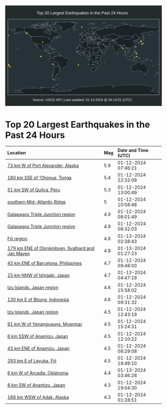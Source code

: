 ![Map](./map.png)

# Top 20 Largest Earthquakes in the Past 24 Hours

| Location | Mag | Date and Time (UTC) |
|:---|:---|:---|
| [73 km W of Port Alexander, Alaska](https://earthquake.usgs.gov/earthquakes/eventpage/ak024jyw3sk) | 5.9 | 01-12-2024 07:46:21 |
| [180 km SSE of ‘Ohonua, Tonga](https://earthquake.usgs.gov/earthquakes/eventpage/us6000m3e5) | 5.4 | 01-12-2024 22:32:09 |
| [51 km SW of Quilca, Peru](https://earthquake.usgs.gov/earthquakes/eventpage/us6000m39t) | 5.3 | 01-12-2024 13:00:49 |
| [southern Mid-Atlantic Ridge](https://earthquake.usgs.gov/earthquakes/eventpage/us6000m39l) | 5 | 01-12-2024 10:58:48 |
| [Galapagos Triple Junction region](https://earthquake.usgs.gov/earthquakes/eventpage/us6000m39d) | 4.9 | 01-12-2024 08:01:49 |
| [Galapagos Triple Junction region](https://earthquake.usgs.gov/earthquakes/eventpage/us6000m391) | 4.9 | 01-12-2024 06:32:03 |
| [Fiji region](https://earthquake.usgs.gov/earthquakes/eventpage/us6000m3fa) | 4.8 | 01-13-2024 02:38:43 |
| [179 km ENE of Olonkinbyen, Svalbard and Jan Mayen](https://earthquake.usgs.gov/earthquakes/eventpage/us6000m3f2) | 4.8 | 01-13-2024 01:27:23 |
| [43 km ENE of Barcelona, Philippines](https://earthquake.usgs.gov/earthquakes/eventpage/us6000m39g) | 4.7 | 01-12-2024 09:48:00 |
| [15 km NNW of Ishigaki, Japan](https://earthquake.usgs.gov/earthquakes/eventpage/us6000m3fz) | 4.7 | 01-13-2024 04:47:19 |
| [Izu Islands, Japan region](https://earthquake.usgs.gov/earthquakes/eventpage/us6000m3cb) | 4.6 | 01-12-2024 15:58:02 |
| [130 km E of Bitung, Indonesia](https://earthquake.usgs.gov/earthquakes/eventpage/us6000m39e) | 4.6 | 01-12-2024 09:31:32 |
| [Izu Islands, Japan region](https://earthquake.usgs.gov/earthquakes/eventpage/us6000m39s) | 4.5 | 01-12-2024 12:43:19 |
| [91 km W of Yenangyaung, Myanmar](https://earthquake.usgs.gov/earthquakes/eventpage/us6000m3a4) | 4.5 | 01-12-2024 15:24:31 |
| [6 km SSW of Anamizu, Japan](https://earthquake.usgs.gov/earthquakes/eventpage/us6000m39q) | 4.5 | 01-12-2024 12:10:22 |
| [43 km ENE of Anamizu, Japan](https://earthquake.usgs.gov/earthquakes/eventpage/us6000m39a) | 4.5 | 01-12-2024 08:29:08 |
| [293 km E of Levuka, Fiji](https://earthquake.usgs.gov/earthquakes/eventpage/us6000m3d1) | 4.5 | 01-12-2024 18:49:10 |
| [6 km W of Arcadia, Oklahoma](https://earthquake.usgs.gov/earthquakes/eventpage/ok2024awfn) | 4.4 | 01-13-2024 03:46:28 |
| [8 km SW of Anamizu, Japan](https://earthquake.usgs.gov/earthquakes/eventpage/us6000m3d5) | 4.3 | 01-12-2024 19:04:30 |
| [188 km WSW of Adak, Alaska](https://earthquake.usgs.gov/earthquakes/eventpage/us6000m3f3) | 4.3 | 01-13-2024 01:28:51 |
